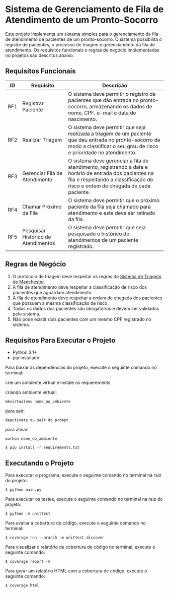# Sistema de Gerenciamento de Fila de Atendimento de um Pronto-Socorro

Este projeto implementa um sistema simples para o gerenciamento de fila de atendimento de pacientes de um pronto-socorro.
O sistema possibilita o registro de pacientes, o processo de triagem e gerenciamento da fila de atendimento.
Os requisitos funcionais e regras de negócio implementadas no projetos são descritos abaixo.

## Requisitos Funcionais

| ID  | Requisito                           | Descrição                                                                                                                                                                                  |
|-----|-------------------------------------|--------------------------------------------------------------------------------------------------------------------------------------------------------------------------------------------|
| RF1 | Registrar Paciente                  | O sistema deve permitir o registro de pacientes que dão entrada no pronto-socorro, armazenando os dados de nome, CPF, e-mail e data de nascimento.                                         |
| RF2 | Realizar Triagem                    | O sistema deve permitir que seja realizada a triagem de um paciente que deu entrada no pronto-socorro de modo a classificar o seu grau de risco e prioridade no atendimento.               |
| RF3 | Gerenciar Fila de Atendimento       | O sistema deve gerenciar a fila de atendimento, registrando a data e horário de entrada dos pacientes  na fila e respeitando a classificação de risco e ordem de chegada de cada paciente. |
| RF4 | Chamar Próximo da Fila              | O sistema deve permitir que o próximo paciente da fila seja chamado para atendimento e este deve ser retirado da fila.                                                                     |
| RF5 | Pesquisar Histórico de Atendimentos | O sistema deve permitir que seja pesquisado o histórico de atendimentos de um paciente registrado.                                                                                         |


## Regras de Negócio

1. O protocolo de triagem deve respeitar as regras do [Sistema de Triagem de Manchester](https://artmed.com.br/artigos/triagem-e-classificacao-de-risco-atuacao-do-enfermeiro).
2. A fila de atendimento deve respeitar a classificação de risco dos pacientes que aguardam atendimento.
3. A fila de atendimento deve respeitar a ordem de chegada dos pacientes que possuem a mesma classificação de risco.
4. Todos os dados dos pacientes são obrigatórios e devem ser validados pelo sistema.
5. Não pode existir dois pacientes com um mesmo CPF registrado no sistema.

## Requisitos Para Executar o Projeto
* Python 3.1+
* pip instalado

Para baixar as dependências do projeto, execute o seguinte comando no terminal:

crie um ambiente virtual e instale os requerements

criando ambiente virtual:

`mkvirtualenv nome_no_ambiente`

para sair:

`deactivate ou sair do prompt`

para ativar:

`workon nome_do_ambiente`

`$ pip install -r requirements.txt`

## Executando o Projeto

Para executar o programa, execute o seguinte comando no terminal na raiz do projeto:

`$ python main.py`

Para executar os testes, execute o seguinte comando no terminal na raiz do projeto:

`$ python -m unittest`

Para avaliar a cobertura de código, execute o seguinte comando no terminal:

`$ coverage run --branch -m unittest discover`

Para visualizar o relatório de cobertura de código no terminal, execute o seguinte comando:

`$ coverage report -m`

Para gerar um relatório HTML com a cobertura de código, execute o seguinte comando:

`$ coverage html`